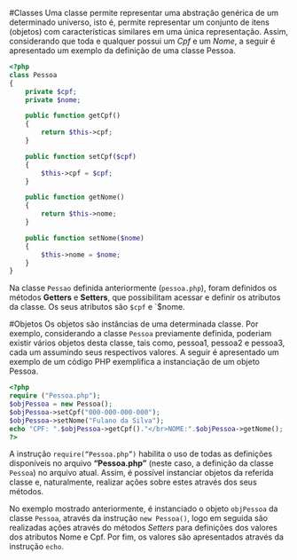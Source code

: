 #Classes
Uma classe permite representar uma abstração genérica de um determinado universo, isto é, permite representar um conjunto de itens (objetos) com características similares em uma única representação. Assim, considerando que toda e qualquer possui um *Cpf* e um *Nome*, a seguir é apresentado um exemplo da definição de uma classe Pessoa. 
```php
<?php
class Pessoa
{
    private $cpf;
    private $nome;

    public function getCpf()
    {
        return $this->cpf;
    }

    public function setCpf($cpf)
    {
        $this->cpf = $cpf;
    }

    public function getNome()
    {
        return $this->nome;
    }

    public function setNome($nome)
    {
        $this->nome = $nome;
    }   
}
```
Na classe `Pessao` definida anteriormente (`pessoa.php`), foram definidos os métodos **Getters** e **Setters**, que possibilitam acessar e definir os atributos da classe. Os seus atributos são `$cpf` e `$nome.

#Objetos
Os objetos são instâncias de uma determinada classe. Por exemplo, considerando a classe `Pessoa` previamente definida, poderiam existir vários objetos desta classe, tais como, pessoa1, pessoa2 e pessoa3, cada um assumindo seus respectivos valores. A seguir é apresentado um exemplo de um código PHP exemplifica a instanciação de um objeto Pessoa. 

```php 
<?php
require ("Pessoa.php");
$objPessoa = new Pessoa();
$objPessoa->setCpf("000-000-000-000");
$objPessoa->setNome("Fulano da Silva");
echo "CPF: ".$objPessoa->getCpf()."</br>NOME:".$objPessoa->getNome();
?>
```
A instrução `require(“Pessoa.php”)` habilita o uso de todas as definições disponíveis no arquivo **“Pessoa.php”** (neste caso, a definição da classe `Pessoa`) no arquivo atual. Assim, é possível instanciar objetos da referida classe e, naturalmente, realizar ações sobre estes através dos seus métodos. 

No exemplo mostrado anteriormente, é instanciado o objeto `objPessoa` da classe `Pessoa`, através da instrução `new Pessoa()`, logo em seguida são realizadas ações através do métodos *Setters* para definições dos valores dos atributos Nome e Cpf. Por fim, os valores são apresentados através da instrução `echo`. 

